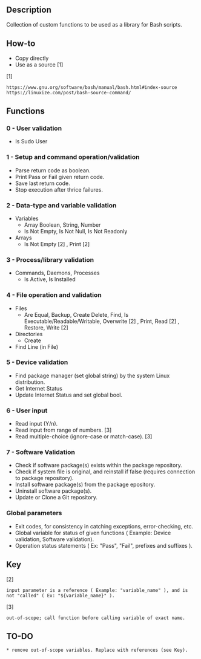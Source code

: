## Description
Collection of custom functions to be used as a library for Bash scripts.

## How-to
* Copy directly
* Use as a source [1]

[1]

    https://www.gnu.org/software/bash/manual/bash.html#index-source
    https://linuxize.com/post/bash-source-command/


## Functions
### 0 - User validation
* Is Sudo User

### 1 - Setup and command operation/validation
* Parse return code as boolean.
* Print Pass or Fail given return code.
* Save last return code.
* Stop execution after thrice failures.

### 2 - Data-type and variable validation
* Variables
    * Array Boolean, String, Number
    * Is Not Empty, Is Not Null, Is Not Readonly
* Arrays
    * Is Not Empty [2] , Print [2]

### 3 - Process/library validation
* Commands, Daemons, Processes
    * Is Active, Is Installed

### 4 - File operation and validation
* Files
    * Are Equal, Backup, Create Delete, Find, Is Executable/Readable/Writable, Overwrite [2] , Print, Read [2] , Restore, Write [2]
* Directories
    * Create
* Find Line (in File)

### 5 - Device validation
* Find package manager (set global string) by the system Linux distribution.
* Get Internet Status
* Update Internet Status and set global bool.

### 6 - User input
* Read input (Y/n).
* Read input from range of numbers. [3]
* Read multiple-choice (ignore-case or match-case). [3]

### 7 - Software Validation
* Check if software package(s) exists within the package repository.
* Check if system file is original, and reinstall if false (requires connection to package repository).
* Install software package(s) from the package epository.
* Uninstall software package(s).
* Update or Clone a Git repository.

### Global parameters
* Exit codes, for consistency in catching exceptions, error-checking, etc.
* Global variable for status of given functions ( Example: Device validation, Software validation).
* Operation status statements ( Ex: "Pass", "Fail", prefixes and suffixes ).

## Key
[2]

    input parameter is a reference ( Example: "variable_name" ), and is not "called" ( Ex: "${variable_name}" ).
[3]

    out-of-scope; call function before calling variable of exact name.

## TO-DO
    * remove out-of-scope variables. Replace with references (see Key).